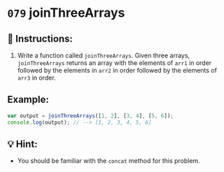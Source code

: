 # `079` joinThreeArrays

## 📝 Instructions:

1. Write a function called `joinThreeArrays`. Given three arrays, `joinThreeArrays` returns an array with the elements of `arr1` in order followed by the elements in `arr2` in order followed by the elements of `arr3` in order.

## Example:

```Javascript
var output = joinThreeArrays([1, 2], [3, 4], [5, 6]);
console.log(output); // --> [1, 2, 3, 4, 5, 6]
```

## 💡 Hint:

+ You should be familiar with the `concat` method for this problem. 